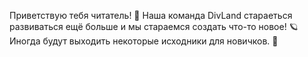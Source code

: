 Приветствую тебя читатель! 👋
Наша команда DivLand стараеться развиваться ещё больше и мы стараемся создать что-то новое! 🪐
Иногда будут выходить некоторые исходники для новичков. 🚀
